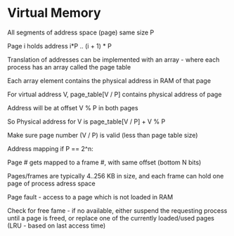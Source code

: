# Virtual Memory

All segments of address space (page) same size P

Page i holds address i*P .. (i + 1) * P

Translation of addresses can be implemented with an array - where each process has an array called the page table

Each array element contains the physical address in RAM of that page

For virtual address V, page_table[V / P] contains physical address of page

Address will be at offset V % P in both pages

So Physical address for V is page_table[V / P] + V % P

Make sure page number (V / P) is valid (less than page table size)

Address mapping if P == 2^n:

Page # gets mapped to a frame #, with same offset (bottom N bits)

Pages/frames are typically 4..256 KB in size, and each frame can hold one page of process adress space

Page fault - access to a page which is not loaded in RAM

Check for free fame - if no available, either suspend the requesting process until a page is freed, or replace one of the currently loaded/used pages (LRU - based on last access time)







